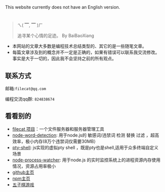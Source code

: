 
This website currently does not have an English version.

#

>  ㄟ( ▔, ▔ )ㄏ 
>  
> 追寻某个心情的足迹。 By BaiBaoXiang

- 本网站的文章大多数是编程技术总结类型的、其它的是一些随笔文章。
- 每篇文章涉及到的概念并不一定是正确的，如果有错误可以联系我交流修改。事实是大于一切的，因此我不会坚持之前的所有观点。

##  联系方式

邮箱:`filecat@qq.com`

编程交流qq群: `824838674`

## 看看别的
- [filecat 项目](https://filecat.xiaobaidadada.fun/)：一个文件服务器和服务器管理工具
- [node-word-detection](https://github.com/xiaobaidadada/node-word-detection): 用于node.js的 敏感词/违禁词 检测 替换 过滤 ，超高效率，极小内存(8万个违禁词仅需要30MB）
- [pty-shell](https://github.com/xiaobaidadada/pty-shell): js实现的虚拟pty shell ，既是pty也是shell,适用于众多终端自定义场景
- [node-process-watcher](https://github.com/xiaobaidadada/node-process-watcher): 用于node.js 的实时监控系统上的进程资源内存使用情况，资源占用率极小
- [github主页](https://github.com/xiaobaidadada) 
- [npm主页](https://www.npmjs.com/~xiaobaidadada)
- [五子棋游戏](https://xiaobaidadada.github.io/docs/v1/wzq/wzq.html)

